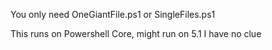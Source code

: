 You only need OneGiantFile.ps1 or SingleFiles.ps1

This runs on Powershell Core, might run on 5.1 I have no clue
